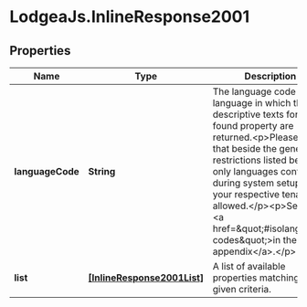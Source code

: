 # LodgeaJs.InlineResponse2001

## Properties

Name | Type | Description | Notes
------------ | ------------- | ------------- | -------------
**languageCode** | **String** | The language code of the language in which the descriptive texts for each found property are returned.&lt;p&gt;Please note that beside the general restrictions listed below only languages configured during system setup for your respective tenant are allowed.&lt;/p&gt;&lt;p&gt;See also &lt;a href&#x3D;\&quot;#isolanguage-codes\&quot;&gt;in the appendix&lt;/a&gt;.&lt;/p&gt; | 
**list** | [**[InlineResponse2001List]**](InlineResponse2001List.md) | A list of available properties matching the given criteria. | 


